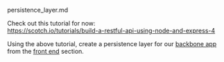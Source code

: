 persistence_layer.md

Check out this tutorial for now:  
https://scotch.io/tutorials/build-a-restful-api-using-node-and-express-4

Using the above tutorial, create a persistence layer for our [backbone app](/front-end/backbone.md) from the [front end](/front-end/) section.